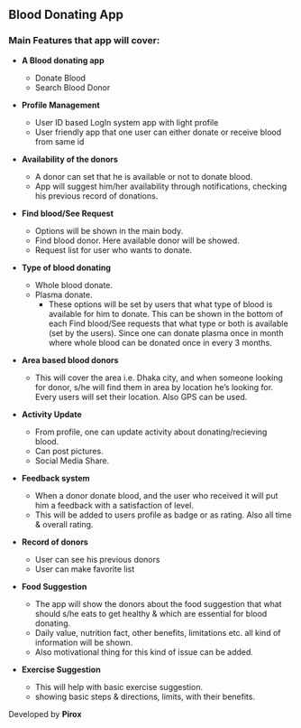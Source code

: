 ## Blood Donating App

### Main Features that app will cover:
- **A Blood donating app**
  - Donate Blood
  - Search Blood Donor
- **Profile Management**
  - User ID based LogIn system app with light profile
  - User friendly app that one user can either donate or receive blood from same id
-	**Availability of the donors**
    - A donor can set that he is available or not to donate blood.
    - App will suggest him/her availability through notifications, checking his previous record of donations.
- **Find blood/See Request**
  - Options will be shown in the main body.
  - Find blood donor. Here available donor will be showed.
  - Request list for user who wants to donate.
-	**Type of blood donating**
    - Whole blood donate.
    - Plasma donate.
      - These options will be set by users that what type of blood is available for him to donate. This can be shown in the bottom of each Find blood/See requests that what type or both is available (set by the users). Since one can donate plasma once in month where whole blood can be donated once in every 3 months.
- **Area based blood donors**
  - This will cover the area i.e. Dhaka city, and when someone looking for donor, s/he will find them in area by location he’s looking for. Every users will set their location. Also GPS can be used.

- **Activity Update**
  - From profile, one can update activity about donating/recieving blood.
  - Can post pictures.
  - Social Media Share.
  
-	**Feedback system**
    -	When a donor donate blood, and the user who received it will put him a feedback with a satisfaction of level.
    - This will be added to users profile as badge or as rating. Also all time & overall rating.
-	**Record of donors**
    -	User can see his previous donors
    - User can make favorite list
-	**Food Suggestion**
    -	The app will show the donors about the food suggestion that what should s/he eats to get healthy & which are essential for blood donating.
    - Daily value, nutrition fact, other benefits, limitations etc. all kind of information will be shown.
    - Also motivational thing for this kind of issue can be added.
-	**Exercise Suggestion**
    -	This will help with basic exercise suggestion.
    - showing basic steps & directions, limits, with their benefits.
    
  Developed by **Pirox**
